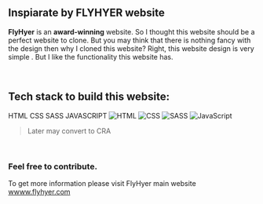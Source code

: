 ## Inspiarate by FLYHYER website

**FlyHyer** is an **award-winning** website. So I thought this website should be a perfect website to clone.
But you may think that there is nothing fancy with the design then why I cloned this website?
Right, this website design is very simple . But I like the functionality this website has. 

<br>

## Tech stack to build this website:
HTML CSS SASS JAVASCRIPT
![HTML](https://img.shields.io/badge/html-F16529?style=for-the-badge&logo=html5&logoColor=white)
![CSS](https://img.shields.io/badge/css-254BDD?style=for-the-badge&logo=css3&logoColor=white)
![SASS](https://img.shields.io/badge/sass-C66394?style=for-the-badge&logo=sass&logoColor=white)
![JavaScript](https://img.shields.io/badge/javascript-EFD81C?style=for-the-badge&logo=javascript&logoColor=black)

> Later may convert to CRA
<br>

### Feel free to contribute. 
To get more information please visit FlyHyer main website [wwww.flyhyer.com](https://www.flyhyer.com)
